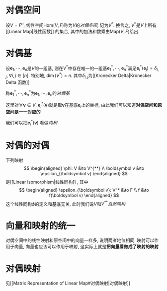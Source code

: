 # 对偶空间
设$V = F^n$, 线性空间$\mathrm{Hom}(V, F)$称为$V$的*对偶空间*, 记为$V^*$. 换言之, $V^*$是$V$上所有[[Linear Map|线性函数]] 的集合, 其中的加法和数乘由$\mathrm{Map}(V, F)$给出.
# 对偶基
设$\boldsymbol e_1, \cdots, \boldsymbol e_n$是$V$的一组基, 则在$V^*$中存在唯一的一组基$\boldsymbol e_1^*, \cdots, \boldsymbol e_n^*$满足$\boldsymbol e_i^* (\boldsymbol e_j) = \delta_{i, j},\; \forall i,j \in [n]$. 特别地, $\dim(V^*) = n$. 其中$\delta_{i, j}$为[[Kronecker Delta|Kronecker Delta 函数]]

称$\boldsymbol e_1^*, \cdots, \boldsymbol e_n^*$为$\boldsymbol e_1, \cdots, \boldsymbol e_n$的*对偶基*

这里对$\forall \boldsymbol v \in V$, $\boldsymbol e_i^*(\boldsymbol v)$就是取$\boldsymbol v$在基底$\boldsymbol e_i$上的坐标, 由此我们可以知道**对偶空间和原空间是一一对应的**

我们可以把$\boldsymbol e_i^*(\boldsymbol v)$ 看做*内积*

# 对偶的对偶
下列映射
$$
\begin{aligned}
\phi: V &\to V^{**} \\
\boldsymbol v &\to \epsilon_{\boldsymbol v}
\end{aligned}
$$
是[[Linear Isomorphism|线性同构]] , 其中
$$
\begin{aligned}
\epsilon_{\boldsymbol v}: V^* &\to F \\
f &\to f(\boldsymbol v)
\end{aligned}
$$
这个线性同构$\phi$的定义和基底无关, 此时我们说$V$和$V^{**}$*自然同构*

# 向量和映射的统一
对偶空间中的线性映射和原空间中的向量一样多, 说明两者地位相同. 映射可以作用于向量, 向量也应该可以作用于映射, 这实际上就是**把向量看做成了映射的映射**


# 对偶映射
见[[Matrix Representation of Linear Map#对偶映射|对偶映射]]



